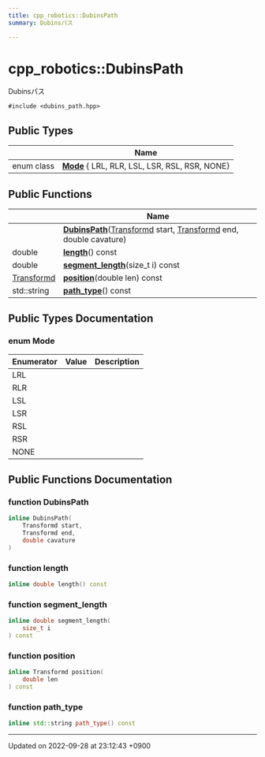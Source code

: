 ```yaml
---
title: cpp_robotics::DubinsPath
summary: Dubinsパス 

---
```


# cpp_robotics::DubinsPath



Dubinsパス 


`#include <dubins_path.hpp>`

## Public Types

|                | Name           |
| -------------- | -------------- |
| enum class| **[Mode](/cpp_robotics/doxybook/Classes/classcpp__robotics_1_1DubinsPath/#enum-mode)** { LRL, RLR, LSL, LSR, RSL, RSR, NONE} |

## Public Functions

|                | Name           |
| -------------- | -------------- |
| | **[DubinsPath](/cpp_robotics/doxybook/Classes/classcpp__robotics_1_1DubinsPath/#function-dubinspath)**([Transformd](/cpp_robotics/doxybook/Namespaces/namespacecpp__robotics/#using-transformd) start, [Transformd](/cpp_robotics/doxybook/Namespaces/namespacecpp__robotics/#using-transformd) end, double cavature) |
| double | **[length](/cpp_robotics/doxybook/Classes/classcpp__robotics_1_1DubinsPath/#function-length)**() const |
| double | **[segment_length](/cpp_robotics/doxybook/Classes/classcpp__robotics_1_1DubinsPath/#function-segment-length)**(size_t i) const |
| [Transformd](/cpp_robotics/doxybook/Namespaces/namespacecpp__robotics/#using-transformd) | **[position](/cpp_robotics/doxybook/Classes/classcpp__robotics_1_1DubinsPath/#function-position)**(double len) const |
| std::string | **[path_type](/cpp_robotics/doxybook/Classes/classcpp__robotics_1_1DubinsPath/#function-path-type)**() const |

## Public Types Documentation

### enum Mode

| Enumerator | Value | Description |
| ---------- | ----- | ----------- |
| LRL | |   |
| RLR | |   |
| LSL | |   |
| LSR | |   |
| RSL | |   |
| RSR | |   |
| NONE | |   |




## Public Functions Documentation

### function DubinsPath

```cpp
inline DubinsPath(
    Transformd start,
    Transformd end,
    double cavature
)
```


### function length

```cpp
inline double length() const
```


### function segment_length

```cpp
inline double segment_length(
    size_t i
) const
```


### function position

```cpp
inline Transformd position(
    double len
) const
```


### function path_type

```cpp
inline std::string path_type() const
```


-------------------------------

Updated on 2022-09-28 at 23:12:43 +0900